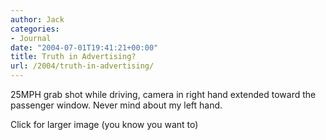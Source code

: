 ```yaml
---
author: Jack
categories:
- Journal
date: "2004-07-01T19:41:21+00:00"
title: Truth in Advertising?
url: /2004/truth-in-advertising/
---
```


25MPH grab shot while driving, camera in right hand extended toward the passenger window. Never mind about my left hand.

Click for larger image (you know you want to)